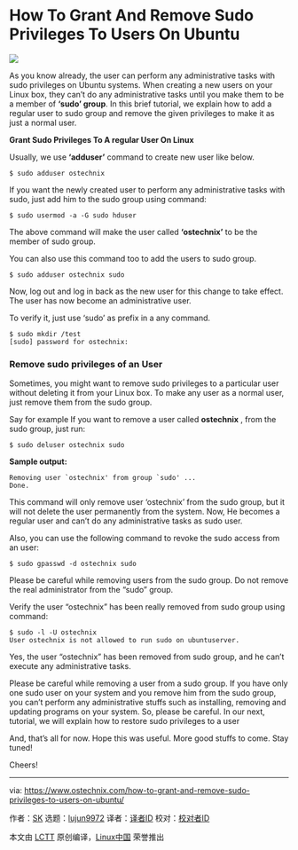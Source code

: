 [#]: collector: (lujun9972)
[#]: translator: (geekpi)
[#]: reviewer: ( )
[#]: publisher: ( )
[#]: url: ( )
[#]: subject: (How To Grant And Remove Sudo Privileges To Users On Ubuntu)
[#]: via: (https://www.ostechnix.com/how-to-grant-and-remove-sudo-privileges-to-users-on-ubuntu/)
[#]: author: (SK https://www.ostechnix.com/author/sk/)

How To Grant And Remove Sudo Privileges To Users On Ubuntu
======
![](https://www.ostechnix.com/wp-content/uploads/2019/02/sudo-privileges-720x340.png)

As you know already, the user can perform any administrative tasks with sudo privileges on Ubuntu systems. When creating a new users on your Linux box, they can’t do any administrative tasks until you make them to be a member of **‘sudo’ group**. In this brief tutorial, we explain how to add a regular user to sudo group and remove the given privileges to make it as just a normal user.

**Grant Sudo Privileges To A regular User On Linux**

Usually, we use **‘adduser’** command to create new user like below.

```
$ sudo adduser ostechnix
```

If you want the newly created user to perform any administrative tasks with sudo, just add him to the sudo group using command:

```
$ sudo usermod -a -G sudo hduser
```

The above command will make the user called **‘ostechnix’** to be the member of sudo group.

You can also use this command too to add the users to sudo group.

```
$ sudo adduser ostechnix sudo
```

Now, log out and log in back as the new user for this change to take effect. The user has now become an administrative user.

To verify it, just use ‘sudo’ as prefix in a any command.

```
$ sudo mkdir /test
[sudo] password for ostechnix:
```

### Remove sudo privileges of an User

Sometimes, you might want to remove sudo privileges to a particular user without deleting it from your Linux box. To make any user as a normal user, just remove them from the sudo group.

Say for example If you want to remove a user called **ostechnix** , from the sudo group, just run:

```
$ sudo deluser ostechnix sudo
```

**Sample output:**

```
Removing user `ostechnix' from group `sudo' ...
Done.
```

This command will only remove user ‘ostechnix’ from the sudo group, but it will not delete the user permanently from the system. Now, He becomes a regular user and can’t do any administrative tasks as sudo user.

Also, you can use the following command to revoke the sudo access from an user:

```
$ sudo gpasswd -d ostechnix sudo
```

Please be careful while removing users from the sudo group. Do not remove the real administrator from the “sudo” group.

Verify the user “ostechnix” has been really removed from sudo group using command:

```
$ sudo -l -U ostechnix
User ostechnix is not allowed to run sudo on ubuntuserver.
```

Yes, the user “ostechnix” has been removed from sudo group, and he can’t execute any administrative tasks.

Please be careful while removing a user from a sudo group. If you have only one sudo user on your system and you remove him from the sudo group, you can’t perform any administrative stuffs such as installing, removing and updating programs on your system. So, please be careful. In our next, tutorial, we will explain how to restore sudo privileges to a user

And, that’s all for now. Hope this was useful. More good stuffs to come. Stay tuned!

Cheers!



--------------------------------------------------------------------------------

via: https://www.ostechnix.com/how-to-grant-and-remove-sudo-privileges-to-users-on-ubuntu/

作者：[SK][a]
选题：[lujun9972][b]
译者：[译者ID](https://github.com/译者ID)
校对：[校对者ID](https://github.com/校对者ID)

本文由 [LCTT](https://github.com/LCTT/TranslateProject) 原创编译，[Linux中国](https://linux.cn/) 荣誉推出

[a]: https://www.ostechnix.com/author/sk/
[b]: https://github.com/lujun9972
